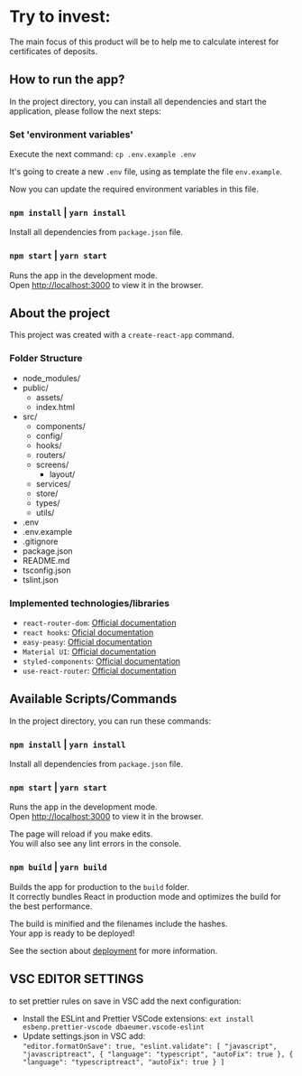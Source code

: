 # Try to invest:

The main focus of this product will be to help me to calculate interest for certificates of deposits.​

## How to run the app?

In the project directory, you can install all dependencies and start the application, please follow the next steps:

### Set 'environment variables'

Execute the next command: `cp .env.example .env`

It's going to create a new `.env` file, using as template the file `env.example`.

Now you can update the required environment variables in this file.

### `npm install` | `yarn install`

Install all dependencies from `package.json` file.

### `npm start` | `yarn start`

Runs the app in the development mode.<br>
Open [http://localhost:3000](http://localhost:3000) to view it in the browser.

## About the project

This project was created with a `create-react-app` command.

### Folder Structure

- node_modules/
- public/
  - assets/
  - index.html
- src/
  - components/
  - config/
  - hooks/
  - routers/
  - screens/
    - layout/
  - services/
  - store/
  - types/
  - utils/
- .env
- .env.example
- .gitignore
- package.json
- README.md
- tsconfig.json
- tslint.json

### Implemented technologies/libraries

- `react-router-dom`: [Official documentation](https://www.npmjs.com/package/react-router-dom)
- `react hooks`: [Oficial documentation](https://reactjs.org/docs/hooks-intro.html)
- `easy-peasy`: [Official documentation](https://github.com/ctrlplusb/easy-peasy)
- `Material UI`: [Official documentation](https://material-ui.com/layout/grid/)
- `styled-components`: [Official documentation](https://www.styled-components.com/)
- `use-react-router`: [Official documentation](https://github.com/CharlesStover/use-react-router)

## Available Scripts/Commands

In the project directory, you can run these commands:

### `npm install` | `yarn install`

Install all dependencies from `package.json` file.

### `npm start` | `yarn start`

Runs the app in the development mode.<br>
Open [http://localhost:3000](http://localhost:3000) to view it in the browser.

The page will reload if you make edits.<br>
You will also see any lint errors in the console.

### `npm build` | `yarn build`

Builds the app for production to the `build` folder.<br>
It correctly bundles React in production mode and optimizes the build for the best performance.

The build is minified and the filenames include the hashes.<br>
Your app is ready to be deployed!

See the section about [deployment](https://facebook.github.io/create-react-app/docs/deployment) for more information.

## VSC EDITOR SETTINGS

to set prettier rules on save in VSC add the next configuration:

- Install the ESLint and Prettier VSCode extensions:
  `ext install esbenp.prettier-vscode dbaeumer.vscode-eslint`
- Update settings.json in VSC add: <br>
  `"editor.formatOnSave": true, "eslint.validate": [ "javascript", "javascriptreact", { "language": "typescript", "autoFix": true }, { "language": "typescriptreact", "autoFix": true } ]`
